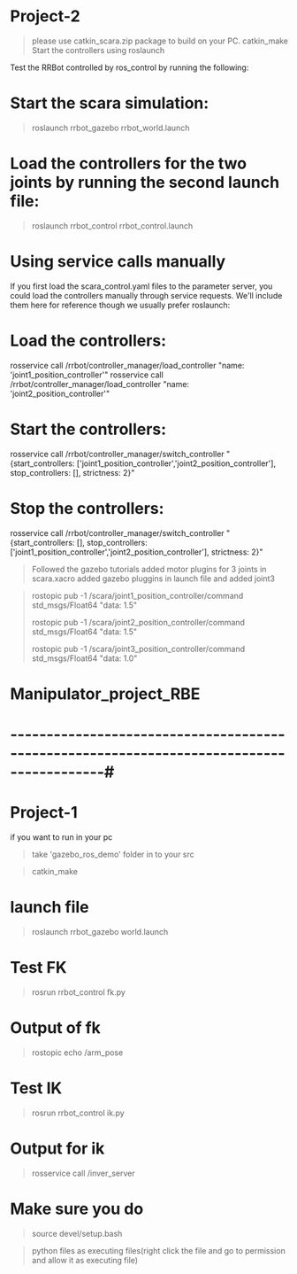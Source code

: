 # Project-2

> please use catkin_scara.zip package to build on your PC.
> catkin_make
> Start the controllers using roslaunch

Test the RRBot controlled by ros_control by running the following:

# Start the scara simulation:

> roslaunch rrbot_gazebo rrbot_world.launch

# Load the controllers for the two joints by running the second launch file:

> roslaunch rrbot_control rrbot_control.launch

# Using service calls manually

If you first load the scara_control.yaml files to the parameter server, you could load the controllers manually through service requests. We'll include them here for reference though we usually prefer roslaunch:

# Load the controllers:

rosservice call /rrbot/controller_manager/load_controller "name: 'joint1_position_controller'"
rosservice call /rrbot/controller_manager/load_controller "name: 'joint2_position_controller'"

# Start the controllers:

rosservice call /rrbot/controller_manager/switch_controller "{start_controllers: ['joint1_position_controller','joint2_position_controller'], stop_controllers: [], strictness: 2}"

# Stop the controllers:

rosservice call /rrbot/controller_manager/switch_controller "{start_controllers: [], stop_controllers: ['joint1_position_controller','joint2_position_controller'], strictness: 2}"

> Followed the gazebo tutorials
> added motor plugins for 3 joints in scara.xacro
> added gazebo pluggins in launch file and added joint3

> rostopic pub -1 /scara/joint1_position_controller/command std_msgs/Float64 "data: 1.5"
> 
> rostopic pub -1 /scara/joint2_position_controller/command std_msgs/Float64 "data: 1.5"
> 
> rostopic pub -1 /scara/joint3_position_controller/command std_msgs/Float64 "data: 1.0"




# Manipulator_project_RBE

# -----------------------------------------------------------------------------------------#
# Project-1

if you want to run in your pc

 > take 'gazebo_ros_demo' folder in to your src

 > catkin_make

# launch file

> roslaunch rrbot_gazebo world.launch

# Test FK

> rosrun rrbot_control fk.py

# Output of fk 
> rostopic echo /arm_pose 

# Test IK

>rosrun rrbot_control ik.py

# Output for ik

> rosservice call /inver_server 

# Make sure you do
> source devel/setup.bash

> python files as executing files(right click the file and go to permission and allow it as executing file)

